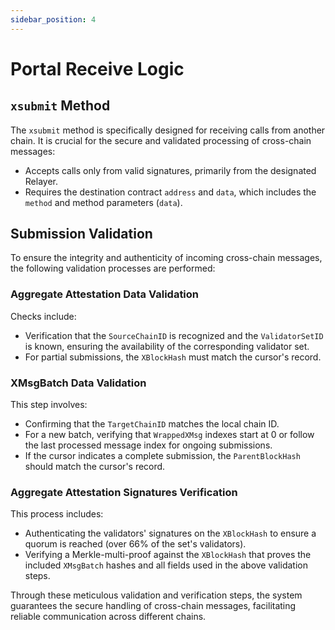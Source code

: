 ```yaml
---
sidebar_position: 4
---
```


# Portal Receive Logic

## `xsubmit` Method

The `xsubmit` method is specifically designed for receiving calls from another chain. It is crucial for the secure and validated processing of cross-chain messages:

- Accepts calls only from valid signatures, primarily from the designated Relayer.
- Requires the destination contract `address` and `data`, which includes the `method` and method parameters (`data`).

## Submission Validation

To ensure the integrity and authenticity of incoming cross-chain messages, the following validation processes are performed:

### Aggregate Attestation Data Validation

Checks include:

- Verification that the `SourceChainID` is recognized and the `ValidatorSetID` is known, ensuring the availability of the corresponding validator set.
- For partial submissions, the `XBlockHash` must match the cursor's record.

### XMsgBatch Data Validation

This step involves:

- Confirming that the `TargetChainID` matches the local chain ID.
- For a new batch, verifying that `WrappedXMsg` indexes start at 0 or follow the last processed message index for ongoing submissions.
- If the cursor indicates a complete submission, the `ParentBlockHash` should match the cursor's record.

### Aggregate Attestation Signatures Verification

This process includes:

- Authenticating the validators' signatures on the `XBlockHash` to ensure a quorum is reached (over 66% of the set's validators).
- Verifying a Merkle-multi-proof against the `XBlockHash` that proves the included `XMsgBatch` hashes and all fields used in the above validation steps.

Through these meticulous validation and verification steps, the system guarantees the secure handling of cross-chain messages, facilitating reliable communication across different chains.
